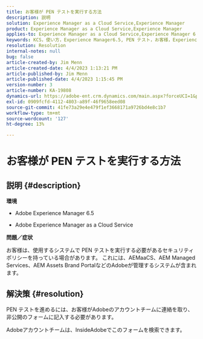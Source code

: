 ```yaml
---
title: お客様が PEN テストを実行する方法
description: 説明
solution: Experience Manager as a Cloud Service,Experience Manager
product: Experience Manager as a Cloud Service,Experience Manager
applies-to: Experience Manager as a Cloud Service,Experience Manager 6.5
keywords: KCS，使い方，Experience Manager6.5, PEN テスト，お客様，Experience Managerクラウドサービス， AEM
resolution: Resolution
internal-notes: null
bug: false
article-created-by: Jim Menn
article-created-date: 4/4/2023 1:13:21 PM
article-published-by: Jim Menn
article-published-date: 4/4/2023 1:15:45 PM
version-number: 3
article-number: KA-19808
dynamics-url: https://adobe-ent.crm.dynamics.com/main.aspx?forceUCI=1&pagetype=entityrecord&etn=knowledgearticle&id=4c121076-ead2-ed11-a7c7-6045bd006b4b
exl-id: 0909fcfd-4112-4803-a89f-46f9658eed08
source-git-commit: 41fe73a29e4e479f1ef3668171a9726bd4e8c1b7
workflow-type: tm+mt
source-wordcount: '127'
ht-degree: 13%

---
```


# お客様が PEN テストを実行する方法

## 説明 {#description}


<b>環境</b>

- Adobe Experience Manager 6.5

- Adobe Experience Manager as a Cloud Service

<b>問題／症状</b>

お客様は、使用するシステムで PEN テストを実行する必要があるセキュリティポリシーを持っている場合があります。 これには、AEMaaCS、AEM Managed Services、AEM Assets Brand PortalなどのAdobeが管理するシステムが含まれます。


## 解決策 {#resolution}


PEN テストを進めるには、お客様がAdobeのアカウントチームに連絡を取り、非公開のフォームに記入する必要があります。

Adobeアカウントチームは、InsideAdobeでこのフォームを検索できます。
